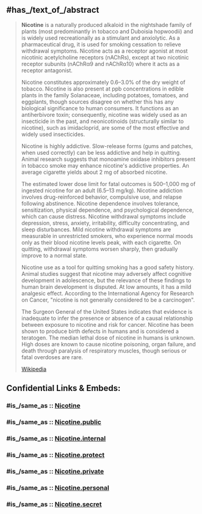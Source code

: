 ﻿---
has_id_wikidata: Q28086552
---

## #has_/text_of_/abstract 

> **Nicotine** is a naturally produced alkaloid in the nightshade family of plants (most predominantly in tobacco and Duboisia hopwoodii) and is widely used recreationally as a stimulant and anxiolytic. As a pharmaceutical drug, it is used for smoking cessation to relieve withdrawal symptoms. Nicotine acts as a receptor agonist at most nicotinic acetylcholine receptors (nAChRs), except at two nicotinic receptor subunits (nAChRα9 and nAChRα10) where it acts as a receptor antagonist.
>
> Nicotine constitutes approximately 0.6–3.0% of the dry weight of tobacco. Nicotine is also present at ppb concentrations in edible plants in the family Solanaceae, including potatoes, tomatoes, and eggplants, though sources disagree on whether this has any biological significance to human consumers. It functions as an antiherbivore toxin; consequently, nicotine was widely used as an insecticide in the past, and neonicotinoids (structurally similar to nicotine), such as imidacloprid, are some of the most effective and widely used insecticides.
>
> Nicotine is highly addictive. Slow-release forms (gums and patches, when used correctly) can be less addictive and help in quitting. Animal research suggests that monoamine oxidase inhibitors present in tobacco smoke may enhance nicotine's addictive properties. An average cigarette yields about 2 mg of absorbed nicotine.
>
> The estimated lower dose limit for fatal outcomes is 500–1,000 mg of ingested nicotine for an adult (6.5–13 mg/kg). Nicotine addiction involves drug-reinforced behavior, compulsive use, and relapse following abstinence. Nicotine dependence involves tolerance, sensitization, physical dependence, and psychological dependence, which can cause distress. Nicotine withdrawal symptoms include depression, stress, anxiety, irritability, difficulty concentrating, and sleep disturbances. Mild nicotine withdrawal symptoms are measurable in unrestricted smokers, who experience normal moods only as their blood nicotine levels peak, with each cigarette. On quitting, withdrawal symptoms worsen sharply, then gradually improve to a normal state.
>
> Nicotine use as a tool for quitting smoking has a good safety history. Animal studies suggest that nicotine may adversely affect cognitive development in adolescence, but the relevance of these findings to human brain development is disputed. At low amounts, it has a mild analgesic effect. According to the International Agency for Research on Cancer, "nicotine is not generally considered to be a carcinogen".
>
> The Surgeon General of the United States indicates that evidence is inadequate to infer the presence or absence of a causal relationship between exposure to nicotine and risk for cancer. Nicotine has been shown to produce birth defects in humans and is considered a teratogen. The median lethal dose of nicotine in humans is unknown. High doses are known to cause nicotine poisoning, organ failure, and death through paralysis of respiratory muscles, though serious or fatal overdoses are rare.
>
> [Wikipedia](https://en.wikipedia.org/wiki/Nicotine)


## Confidential Links & Embeds: 

### #is_/same_as :: [Nicotine](/_Standards/chemic/organic/Nicotine.md) 

### #is_/same_as :: [Nicotine.public](/_public/chemic/organic/Nicotine.public.md) 

### #is_/same_as :: [Nicotine.internal](/_internal/chemic/organic/Nicotine.internal.md) 

### #is_/same_as :: [Nicotine.protect](/_protect/chemic/organic/Nicotine.protect.md) 

### #is_/same_as :: [Nicotine.private](/_private/chemic/organic/Nicotine.private.md) 

### #is_/same_as :: [Nicotine.personal](/_personal/chemic/organic/Nicotine.personal.md) 

### #is_/same_as :: [Nicotine.secret](/_secret/chemic/organic/Nicotine.secret.md)

